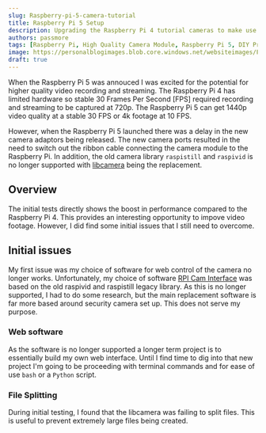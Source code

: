 ```yaml
---
slug: Raspberry-pi-5-camera-tutorial
title: Raspberry Pi 5 Setup
description: Upgrading the Raspberry Pi 4 tutorial cameras to make use of the Raspberry Pi 5 higher specs
authors: passmore
tags: [Raspberry Pi, High Quality Camera Module, Raspberry Pi 5, DIY Projects, Beginner Friendly]
image: https://personalblogimages.blob.core.windows.net/websiteimages/Falmouthallotmentspreview.webp
draft: true
---
```


When the Raspberry Pi 5 was annouced I was excited for the potential for higher quality video recording and streaming. The Raspberry Pi 4 has limited hardware so stable 30 Frames Per Second [FPS] required recording and streaming to be captured at 720p. The Raspberry Pi 5 can get 1440p video quality at a stable 30 FPS or 4k footage at 10 FPS. 

<!--truncate-->

However, when the Raspberry Pi 5 launched there was a delay in the new camera adaptors being released. The new camera ports resulted in the need to switch out the ribbon cable connecting the camera module to the Raspberry Pi. In addition, the old camera library `raspistill` and `raspivid` is no longer supported with [libcamera](https://www.raspberrypi.com/documentation/computers/camera_software.html) being the replacement. 

## Overview

The initial tests directly shows the boost in performance compared to the Raspberry Pi 4. This provides an interesting opportunity to impove video footage. However, I did find some initial issues that I still need to overcome. 

## Initial issues

My first issue was my choice of software for web control of the camera no longer works. Unfortunately, my choice of software [RPI Cam Interface]() was based on the old raspivid and raspistill legacy library. As this is no longer supported, I had to do some research, but the main replacement software is far more based around security camera set up. This does not serve my purpose. 

### Web software

As the software is no longer supported a longer term project is to essentially build my own web interface. Until I find time to dig into that new project I'm going to be proceeding with terminal commands and for ease of use `bash` or a `Python` script. 

### File Splitting 

During initial testing, I found that the libcamera was failing to split files. This is useful to prevent extremely large files being created. 

##

